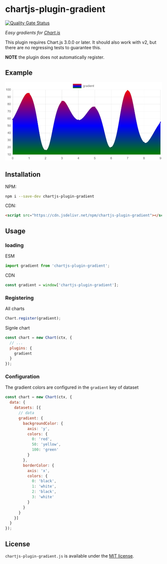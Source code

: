 # chartjs-plugin-gradient

[![Quality Gate Status](https://sonarcloud.io/api/project_badges/measure?project=kurkle_chartjs-plugin-gradient&metric=alert_status)](https://sonarcloud.io/summary/new_code?id=kurkle_chartjs-plugin-gradient)

*Easy gradients for [Chart.js](https://www.chartjs.org)*

This plugin requires Chart.js 3.0.0 or later. It should also work with v2, but there are no regressing tests to guarantee this.

**NOTE** the plugin does not automatically register.

## Example

![Example chart](https://github.com/kurkle/chartjs-plugin-gradient/raw/main/sample.png "Example chart")

## Installation

NPM:

```bash
npm i --save-dev chartjs-plugin-gradient
```

CDN:

```html
<script src="https://cdn.jsdelivr.net/npm/chartjs-plugin-gradient"></script>
```

## Usage

### loading

ESM

```js
import gradient from 'chartjs-plugin-gradient';
```

CDN

```js
const gradient = window['chartjs-plugin-gradient'];
```

### Registering

All charts

```js
Chart.register(gradient);
```

Signle chart

```js
const chart = new Chart(ctx, {
  // ...
  plugins: {
    gradient
  }
});
```

### Configuration

The gradient colors are configured in the `gradient` key of dataset

```js
const chart = new Chart(ctx, {
  data: {
    datasets: [{
      // data
      gradient: {
        backgroundColor: {
          axis: 'y',
          colors: {
            0: 'red',
            50: 'yellow',
            100: 'green'
          }
        },
        borderColor: {
          axis: 'x',
          colors: {
            0: 'black',
            1: 'white',
            2: 'black',
            3: 'white'
          }
        }
      }
    }]
  }
});
```

## License

`chartjs-plugin-gradient.js` is available under the [MIT license](https://github.com/kurkle/chartjs-plugin-gradient/blob/main/LICENSE).
